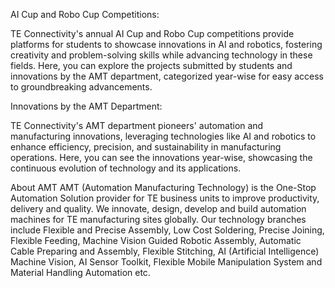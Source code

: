 AI Cup and Robo Cup Competitions:

TE Connectivity's annual AI Cup and Robo Cup competitions provide platforms for students to showcase innovations in AI and robotics, fostering creativity and problem-solving skills while advancing technology in these fields. Here, you can explore the projects submitted by students and innovations by the AMT department, categorized year-wise for easy access to groundbreaking advancements.

 

Innovations by the AMT Department: 

TE Connectivity's AMT department pioneers' automation and manufacturing innovations, leveraging technologies like AI and robotics to enhance efficiency, precision, and sustainability in manufacturing operations. Here, you can see the innovations year-wise, showcasing the continuous evolution of technology and its applications.

About AMT
AMT (Automation Manufacturing Technology) is the One-Stop Automation Solution provider for TE business units to improve productivity, delivery and quality. We innovate, design, develop and build automation machines for TE manufacturing sites globally. Our technology branches include Flexible and Precise Assembly, Low Cost Soldering, Precise Joining, Flexible Feeding, Machine Vision Guided Robotic Assembly, Automatic Cable Preparing and Assembly, Flexible Stitching, AI (Artificial Intelligence) Machine Vision, AI Sensor Toolkit, Flexible Mobile Manipulation System and Material Handling Automation etc.
